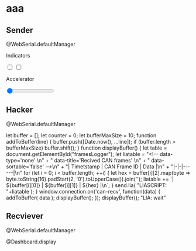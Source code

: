 <!--
author:   André Dietrich
email:    LiaScript@web.de
version:  0.3.2
language: en
narrator: US English Male

logo:     logo.jpg

import: macros_webserial.md
import: macros_dashboard.md

@onload
async function waitForConnection() {
  while (!window.connection) {
    await new Promise(resolve => setTimeout(resolve, 100)); // wait 100ms
  }
  // Once window.connection is available
  connectionAvailable();
}

function connectionAvailable() {
    window.connection.on('can-recv', function(msg) 
    {
        console.log( "Can-recv: "+msg );
       
        if( msg[0] == 203 ) // SCM_FEEDBACK
        {   
            // data[1] is an array of multiple integers where each element represents the value of a byte
            // convert into a single integer where the lsb were contained in element 0
            let data = 0;
            for (let i = 0; i < msg[1].length; i++)
                data |= msg[1][i] << (8 * i);

            // true if bit 6 of data is set
            window.turnSignalsStates.left = (data & (1 << 6)) !== 0;     
            window.turnSignalsStates.right = (data & (1 << 5)) !== 0;
        }   
        else if( msg[0] == 81 ) // GAS_PEDAL
        {
            window.tacho = msg[1][2] * 0.005;
        }     
    });
}

// Call this function to start the waiting process
waitForConnection();
@end
-->

# aaa


## Sender

@WebSerial.defaultManager

Indicators

<input type="checkbox" id="left">
<input type="checkbox" id="right">

Accelerator

<div class="slidecontainer">
    <input type="range" min="0" max="200" value="0" id="accelerator"><span id="accelerator_level"></span>
</div>

<script>


function update_accel_status()
{
    console.log("Sending accelerator message");

    let value = document.getElementById("accelerator").value;
    document.getElementById("accelerator_level").innerHTML = (value * 0.005).toFixed(3);

    /*Toyota prius
      BO_ 581 GAS_PEDAL: 8 XXX
        SG_ GAS_PEDAL : 23|8@0+ (0.005,0) [0|1] "" XXX*/

    let data = Math.min(200,Math.max(0,parseInt(value)));   
    let bytes = [ 0, 0, data, 0, 0, 0, 0, 0 ];
    window.connection.send( "can-send", [81, bytes] );
}

document.getElementById("accelerator").addEventListener("input", update_accel_status );
update_accel_status();
</script>


<script>
let sendSignalMsg = function()
{
    console.log("Sending signal message");

    let data = ( document.getElementById('left').checked ? (1 << 6) : 0 ) +
               ( document.getElementById('right').checked ? (1 << 5) : 0 );

    //convert data to an 8 byte array where hte lsb of data are stored in 
    let bytes = new Array(8);
    for (let i = 0; i < bytes.length; i++) 
        bytes[i] = (data >> (i * 8)) & 0xFF;
    
    window.connection.send( "can-send", [203, bytes] );
}

document.getElementById('left').addEventListener('click', sendSignalMsg);
document.getElementById('right').addEventListener('click', sendSignalMsg);
</script>



## Hacker

@WebSerial.defaultManager

<script style="display: block">
    let buffer = [];
    let counter = 0;
    let bufferMaxSize = 10;

    function addToBuffer(line) 
    {
        buffer.push([Date.now(), ...line]);
        if (buffer.length > bufferMaxSize) 
            buffer.shift();
    }

    function displayBuffer()
    {
        let table = document.getElementById("framesLogger");

        let liatable =  "<!-- data-type='none' \n" +
                        "     data-title='Recived CAN frames' \n" + 
                        "     data-sortable='false' -->\n" +
                        "| Timetstamp | CAN Frame ID | Data |\n" +
                        "|-|-|------|\n"

        for (let i = 0; i < buffer.length; ++i) {  
            let hex = buffer[i][2].map(byte => byte.toString(16).padStart(2, '0').toUpperCase()).join('');
            liatable += `| ${buffer[i][0]} | ${buffer[i][1]} | ${hex} |\n`;
        }

        send.lia( "LIASCRIPT: "+liatable );
    }

    window.connection.on('can-recv', function(data) 
    {
        addToBuffer( data );
        displayBuffer();
    });

    displayBuffer();

    "LIA: wait"
</script>


## Recviever

@WebSerial.defaultManager

@Dashboard.display

